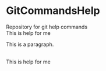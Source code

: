 # GitCommandsHelp
Repository for git help commands
<br>This is help for me</br>
<p>This is a paragraph.</p>
<br>This is help for me</br>
